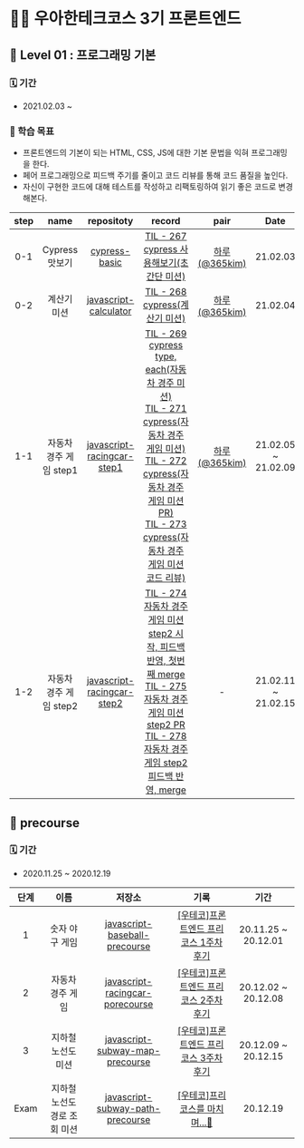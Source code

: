 # 🚀🚀 우아한테크코스 3기 프론트엔드

## 🥚 Level 01 : 프로그래밍 기본

### 🗓 기간

-  2021.02.03 ~ 

### 🎯 학습 목표

- 프론트엔드의 기본이 되는 HTML, CSS, JS에 대한 기본 문법을 익혀 프로그래밍을 한다.
- 페어 프로그래밍으로 피드백 주기를 줄이고 코드 리뷰를 통해 코드 품질을 높인다.
- 자신이 구현한 코드에 대해 테스트를 작성하고 리팩토링하여 읽기 좋은 코드로 변경해본다.


| step |          name          |                          repositoty                          |                            record                            |                    pair                    |        Date         |
| :--: | :--------------------: | :----------------------------------------------------------: | :----------------------------------------------------------: | :----------------------------------------: | :-----------------: |
|  0-1   |     Cypress 맛보기     | [cypress-basic](https://github.com/YUJO42/javascript-calculator/tree/yujo) | [TIL - 267 cypress 사용해보기(초간단 미션)](https://velog.io/@yujo/2021-02-03%EC%88%98-TIL-267-cypress-%EC%82%AC%EC%9A%A9%ED%95%B4%EB%B3%B4%EA%B8%B0) | [하루(@365kim)](https://github.com/365kim) |      21.02.03       |
|  0-2   |      계산기 미션       | [javascript-calculator](https://github.com/YUJO42/javascript-calculator/tree/yujo) | [TIL - 268 cypress(계산기 미션)](https://velog.io/@yujo/2021-02-04%EB%AA%A9-TIL-268-cypress%EA%B3%84%EC%82%B0%EA%B8%B0-%EB%AF%B8%EC%85%98) | [하루(@365kim)](https://github.com/365kim) |      21.02.04       |
| 1-1  | 자동차 경주 게임 step1 | [javascript-racingcar-step1](https://github.com/YUJO42/javascript-racingcar/tree/yujo42) | [TIL - 269 cypress type, each(자동차 경주 미션)](https://velog.io/@yujo/2021-02-05%EA%B8%88-TIL-269-cypress-type-each%EC%9E%90%EB%8F%99%EC%B0%A8-%EA%B2%BD%EC%A3%BC-%EB%AF%B8%EC%85%98)<br />[TIL - 271 cypress(자동차 경주 게임 미션)](https://velog.io/@yujo/2021-02-07%EC%9D%BC-TIL-271-cypress%EC%9E%90%EB%8F%99%EC%B0%A8-%EA%B2%BD%EC%A3%BC-%EA%B2%8C%EC%9E%84-%EB%AF%B8%EC%85%98)<br />[TIL - 272 cypress(자동차 경주 게임 미션 PR)](https://velog.io/@yujo/2021-02-08%EC%9B%94-TIL-272-cypress%EC%9E%90%EB%8F%99%EC%B0%A8-%EA%B2%BD%EC%A3%BC-%EA%B2%8C%EC%9E%84-%EB%AF%B8%EC%85%98)<br />[TIL - 273 cypress(자동차 경주 게임 미션 코드 리뷰)](https://velog.io/@yujo/2021-02-09%ED%99%94-TIL-273-cypress%EC%9E%90%EB%8F%99%EC%B0%A8-%EA%B2%BD%EC%A3%BC-%EA%B2%8C%EC%9E%84-%EB%AF%B8%EC%85%98-%EC%BD%94%EB%93%9C-%EB%A6%AC%EB%B7%B0) | [하루(@365kim)](https://github.com/365kim) | 21.02.05 ~ 21.02.09 |
| 1-2  | 자동차 경주 게임 step2 | [javascript-racingcar-step2](https://github.com/YUJO42/javascript-racingcar/tree/step2) | [TIL - 274 자동차 경주 게임 미션 step2 시작, 피드백 반영, 첫번째 merge](https://velog.io/@yujo/TIL-273-%EC%9E%90%EB%8F%99%EC%B0%A8-%EA%B2%BD%EC%A3%BC-%EA%B2%8C%EC%9E%84-%EB%AF%B8%EC%85%98-step2-%EC%8B%9C%EC%9E%91-%ED%94%BC%EB%93%9C%EB%B0%B1-%EB%B0%98%EC%98%81-%EC%B2%AB%EB%B2%88%EC%A7%B8-merge)<br />[TIL - 275 자동차 경주 게임 미션 step2 PR](https://velog.io/@yujo/TIL-275-%EC%9E%90%EB%8F%99%EC%B0%A8-%EA%B2%BD%EC%A3%BC-%EA%B2%8C%EC%9E%84-%EB%AF%B8%EC%85%98-step2-PR)<br />[TIL - 278 자동차 경주 게임 step2 피드백 반영, merge](https://velog.io/@yujo/TIL-278-%EC%9E%90%EB%8F%99%EC%B0%A8-%EA%B2%BD%EC%A3%BC-%EA%B2%8C%EC%9E%84-step2-%ED%94%BC%EB%93%9C%EB%B0%B1-%EB%B0%98%EC%98%81-merge) |                     -                      | 21.02.11 ~ 21.02.15 |






## 🌱 precourse

### 🗓 기간

- 2020.11.25 ~ 2020.12.19

| 단계 |             이름             |                            저장소                            |                             기록                             |        기간         |
| :--: | :--------------------------: | :----------------------------------------------------------: | :----------------------------------------------------------: | :-----------------: |
|  1   |        숫자 야구 게임        | [javascript-baseball-precourse](https://github.com/YUJO42/javascript-baseball-precourse/tree/yujo42) | [[우테코]프론트엔드 프리코스 1주차 후기](https://velog.io/@yujo/%EC%9A%B0%ED%85%8C%EC%BD%94%ED%94%84%EB%A1%A0%ED%8A%B8%EC%97%94%EB%93%9C-%ED%94%84%EB%A6%AC%EC%BD%94%EC%8A%A4-1%EC%A3%BC%EC%B0%A8-%ED%9B%84%EA%B8%B0) | 20.11.25 ~ 20.12.01 |
|  2   |       자동차 경주 게임       | [javascript-racingcar-porecourse](https://github.com/YUJO42/javascript-racingcar-precourse/tree/yujo42) | [[우테코]프론트엔드 프리코스 2주차 후기](https://velog.io/@yujo/woowa-precourse-week2) | 20.12.02 ~ 20.12.08 |
|  3   |      지하철 노선도 미션      | [javascript-subway-map-precourse](https://github.com/YUJO42/javascript-subway-map-precourse/tree/yujo42) | [[우테코]프론트엔드 프리코스 3주차 후기](https://velog.io/@yujo/woowa-precourse-3) | 20.12.09 ~ 20.12.15 |
| Exam | 지하철 노선도 경로 조회 미션 | [javascript-subway-path-precourse](https://github.com/YUJO42/javascript-subway-path-precourse/tree/yujo42) | [[우테코]프리코스를 마치며...👋](https://velog.io/@yujo/woowahan-precourse-end) |      20.12.19       |
